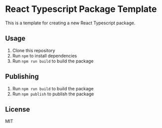 # React Typescript Package Template

This is a template for creating a new React Typescript package.

## Usage

1. Clone this repository
2. Run `npm` to install dependencies
3. Run `npm run build` to build the package

## Publishing

1. Run `npm run build` to build the package
2. Run `npm publish` to publish the package

## License

MIT
